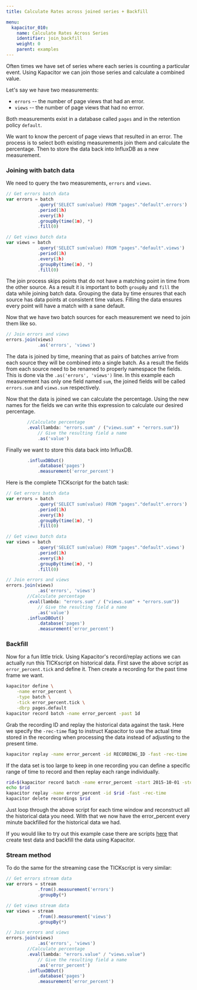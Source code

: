 ```yaml
---
title: Calculate Rates across joined series + Backfill

menu:
  kapacitor_010:
    name: Calculate Rates Across Series
    identifier: join_backfill
    weight: 0
    parent: examples
---
```


Often times we have set of series where each series is counting a particular event.
Using Kapacitor we can join those series and calculate a combined value.

Let's say we have two measurements:

* `errors` -- the number of page views that had an error.
* `views` -- the number of page views that had no errror.

Both measurements exist in a database called `pages` and in the retention policy `default`.

We want to know the percent of page views that resulted in an error.
The process is to select both existing measurements join them and calculate the percentage.
Then to store the data back into InfluxDB as a new measurement.

### Joining with batch data

We need to query the two measurements, `errors` and `views`.
```javascript
// Get errors batch data
var errors = batch
            .query('SELECT sum(value) FROM "pages"."default".errors')
            .period(1h)
            .every(1h)
            .groupBy(time(1m), *)
            .fill(0)

// Get views batch data
var views = batch
            .query('SELECT sum(value) FROM "pages"."default".views')
            .period(1h)
            .every(1h)
            .groupBy(time(1m), *)
            .fill(0)
```

The join process skips points that do not have a matching point in time from the other source.
As a result it is important to both `groupBy` and `fill` the data while joining batch data.
Grouping the data by time ensures that each source has data points at consistent time values.
Filling the data ensures every point will have a match with a sane default.

Now that we have two batch sources for each measurement we need to join them like so.

```javascript
// Join errors and views
errors.join(views)
            .as('errors', 'views')
```

The data is joined by time, meaning that as pairs of batches arrive from each source
they will be combined into a single batch.
As a result the fields from each source need to
be renamed to properly namespace the fields.
This is done via the `.as('errors', 'views')` line.
In this example each measurement has only one field named `sum`, the joined fields will be called
`errors.sum` and `views.sum` respectively.

Now that the data is joined we can calculate the percentage.
Using the new names for the fields we can write this expression to calculate our desired percentage.

```javascript
        //Calculate percentage
        .eval(lambda: "errors.sum" / ("views.sum" + "errors.sum"))
            // Give the resulting field a name
            .as('value')

```

 Finally we want to store this data back into InfluxDB.

```javascript
        .influxDBOut()
            .database('pages')
            .measurement('error_percent')

```

Here is the complete TICKscript for the batch task:

```javascript
// Get errors batch data
var errors = batch
            .query('SELECT sum(value) FROM "pages"."default".errors')
            .period(1h)
            .every(1h)
            .groupBy(time(1m), *)
            .fill(0)

// Get views batch data
var views = batch
            .query('SELECT sum(value) FROM "pages"."default".views')
            .period(1h)
            .every(1h)
            .groupBy(time(1m), *)
            .fill(0)

// Join errors and views
errors.join(views)
            .as('errors', 'views')
        //Calculate percentage
        .eval(lambda: "errors.sum" / ("views.sum" + "errors.sum"))
            // Give the resulting field a name
            .as('value')
        .influxDBOut()
            .database('pages')
            .measurement('error_percent')

```

### Backfill
Now for a fun little trick.
Using Kapacitor's record/replay actions we can actually run this TICKscript on historical data.
First save the above script as `error_percent.tick` and define it.
Then create a recording for the past time frame we want.

```sh
kapacitor define \
    -name error_percent \
    -type batch \
    -tick error_percent.tick \
    -dbrp pages.default
kapacitor record batch -name error_percent -past 1d
```

Grab the recording ID and replay the historical data against the task.
Here we specify the `-rec-time` flag to instruct Kapacitor to use the actual
time stored in the recording when processing the data instead of adjusting to the present time.

```sh
kapacitor replay -name error_percent -id RECORDING_ID -fast -rec-time
```

If the data set is too large to keep in one recording you can define a specific range of time to record
and then replay each range individually.

```sh
rid=$(kapacitor record batch -name error_percent -start 2015-10-01 -stop 2015-10-02)
echo $rid
kapacitor replay -name error_percent -id $rid -fast -rec-time
kapacitor delete recordings $rid
```

Just loop through the above script for each time window and reconstruct all the historical data you need.
With that we now have the error_percent every minute backfilled for the historical data we had.

If you would like to try out this example case there are scripts [here](https://github.com/influxdb/kapacitor/blob/master/examples/error_percent/) that create test data and backfill the data using Kapacitor.

### Stream method
To do the same for the streaming case the TICKscript is very similar:

```javascript
// Get errors stream data
var errors = stream
            .from().measurement('errors')
            .groupBy(*)

// Get views stream data
var views = stream
            .from().measurement('views')
            .groupBy(*)

// Join errors and views
errors.join(views)
            .as('errors', 'views')
        //Calculate percentage
        .eval(lambda: "errors.value" / "views.value")
            // Give the resulting field a name
            .as('error_percent')
        .influxDBOut()
            .database('pages')
            .measurement('error_percent')
```

